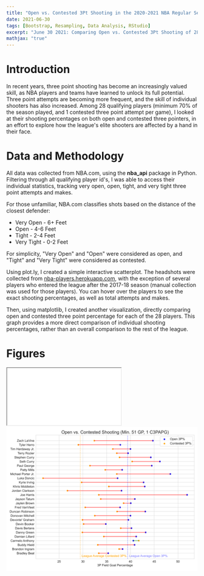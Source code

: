 ```yaml
---
title: "Open vs. Contested 3Pt Shooting in the 2020-2021 NBA Regular Season"
date: 2021-06-30
tags: [Bootstrap, Resampling, Data Analysis, RStudio]
excerpt: "June 30 2021: Comparing Open vs. Contested 3Pt Shooting of 28 qualifying NBA players"
mathjax: "true"
---
```


# Introduction

<p>
In recent years, three point shooting has become an increasingly valued skill, as NBA players and teams have learned to unlock its full potential. 
Three point attempts are becoming more frequent, and the skill of individual shooters has also increased. 
Among 28 qualifying players (minimum 70% of the season played, and 1 contested three point attempt per game), I looked at their
shooting percentages on both open and contested three pointers, in an effort to explore how the league's elite shooters are affected
by a hand in their face.
</p>

# Data and Methodology


All data was collected from NBA.com, using the **nba_api** package in Python. Filtering through all qualifying player id's,
I was able to access their individual statistics, tracking very open, open, tight, and very tight three point attempts and makes.  <br />

For those unfamiliar, NBA.com classifies shots based on the distance of the closest defender:  <br />

* Very Open - 6+ Feet
* Open - 4-6 Feet
* Tight - 2-4 Feet
* Very Tight - 0-2 Feet

For simplicity, "Very Open" and "Open" were considered as open, and "Tight" and "Very Tight" were considered as contested.  <br />

Using plot.ly, I created a simple interactive scatterplot. The headshots were collected from [nba-players.herokuapp.com](https://nba-players.herokuapp.com/), 
with the exception of several players who entered the league after the 2017-18 season (manual collection was used for those players).
You can hover over the players to see the exact shooting percentages, as well as total attempts and makes.  <br />

Then, using matplotlib, I created another visualization, directly comparing open and contested three point percentage for each of the 28 players.
This graph provides a more direct comparison of individual shooting percentages, rather than an overall comparison to the rest of the league.



# Figures

<iframe src="/images/contested_shooting_scatter.html" title="Interactive Scatter Plot" id="Iframe"></iframe>

<script>
        // Selecting the iframe element
        var frame = document.getElementById("Iframe");
          
        // Adjusting the iframe height onload event
        frame.onload = function()
        // function execute while load the iframe
        {
          // set the height of the iframe as 
          // the height of the iframe content
          frame.style.height = 
          frame.contentWindow.document.body.scrollHeight + 'px';
           
  
         // set the width of the iframe as the 
         // width of the iframe content
         frame.style.width  = 
          frame.contentWindow.document.body.scrollWidth + 'px';
              
        }
</script>

<img src="/images/contested_shooting.png" alt="Contested Shooting Visualization">
